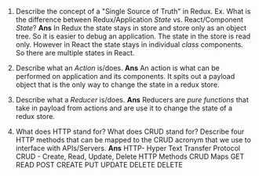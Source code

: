 1. Describe the concept of a "Single Source of Truth" in Redux. Ex. What is the difference between Redux/Application _State_ vs. React/Component _State_?
**Ans** In Redux the state stays in store and store only as an object tree. So it is easier to debug an application. 
The state in the store is read only. However in React the state stays in individual *class* components. So there are multiple states in React.

2. Describe what an _Action_ is/does.
**Ans** An action is what can be performed on application and its components. It spits out a payload object that is  the only way to change the state in a redux store.
3. Describe what a _Reducer_ is/does.
**Ans** Reducers are *pure functions* that take in payload from actions and  are use it to change the state of a redux store.
4. What does HTTP stand for? What does CRUD stand for? Describe four HTTP methods that can be mapped to the CRUD acronym that we use to interface with APIs/Servers.
**Ans** HTTP- Hyper Text Transfer Protocol
CRUD - Create, Read, Update, Delete 
HTTP Methods  CRUD Maps 
GET            READ
POST           CREATE 
PUT            UPDATE
DELETE         DELETE     
